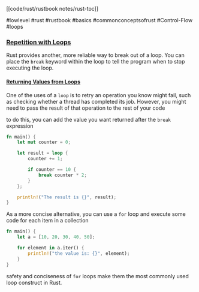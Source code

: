 [[code/rust/rustbook notes/rust-toc]]

#lowlevel #rust #rustbook #basics #commonconceptsofrust #Control-Flow #loops 

### [Repetition with Loops](https://doc.rust-lang.org/book/ch03-05-control-flow.html#repetition-with-loops)

Rust provides another, more reliable way to break out of a loop. You can place the `break` keyword within the loop to tell the program when to stop executing the loop.

#### [Returning Values from Loops](https://doc.rust-lang.org/book/ch03-05-control-flow.html#returning-values-from-loops)

One of the uses of a `loop` is to retry an operation you know might fail, such as checking whether a thread has completed its job. However, you might need to pass the result of that operation to the rest of your code

to do this, you can add the value you want returned after the `break` expression

```rust
fn main() {
    let mut counter = 0;

    let result = loop {
        counter += 1;

        if counter == 10 {
            break counter * 2;
        }
    };

    println!("The result is {}", result);
}
```


As a more concise alternative, you can use a `for` loop and execute some code for each item in a collection

```rust
fn main() {
    let a = [10, 20, 30, 40, 50];

    for element in a.iter() {
        println!("the value is: {}", element);
    }
}
```

safety and conciseness of `for` loops make them the most commonly used loop construct in Rust.